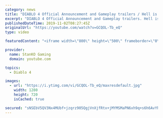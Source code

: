 ```yaml
---
category: news
title: "DIABLO 4 Official Announcement and Gameplay trailers / Hell is Coming"
excerpt: "DIABLO 4 Official Announcement and Gameplay trailers. Hell is Coming my friends. For more game videos and trailers hit that like button, comment,share and ..."
publishedDateTime: 2019-11-02T08:27:45Z
originalUrl: "https://youtube.com/watch?v=GCQOL-Tb_eQ"
type: video

featuredContent: "<iframe width=\"800\" height=\"500\" frameborder=\"0\" src=\"https://www.youtube.com/embed/GCQOL-Tb_eQ\" allow=\"accelerometer; autoplay; encrypted-media; gyroscope; picture-in-picture\" allowfullscreen></iframe>"

provider:
  name: StanKO Gaming
  domain: youtube.com

topics:
  - Diablo 4

images:
  - url: "https://i.ytimg.com/vi/GCQOL-Tb_eQ/maxresdefault.jpg"
    width: 1280
    height: 720
    isCached: true

secured: "sNSEbV5QV3Nx4MUbf+jzqrz905QgjVnXjfRtx+jMYMSMaPN6xh9q+s6h6AvYhQEfqg1GL4OOlu6y9qLfYuELh6ZbFz+wojYKKHkgzUe3XnXhh6kOotzSVb7h42iRix1SiOtL9ZfLJqnLQfqH3asOnPzJ1grbZisbOPuys0ExrdQwIAvaSnP5KNoIs8DJXpGC3JY2G0TlE1JB1TuPFf/4IH+wcmjxJsFWfM1Mk4iAYc7T4TewLmNUoezRYBpb4xZRJxp92Jny/TFdwL4v8sa2NzejC8bNX77k7H5oLRqGt0kV1ABZKOiHTjWDYukA+qbbz2FZlmhoQWcHgQU5WY4grrkvdTlWFi/pt+x/UGUiH9ErrDNLt4OUtcoLWD7w2JDnhuLxN+FxoDABze33RniuUrPtAJoCakLskE5/odxLY3PNfMlF5apljDJOXK09ZpYV;aHHZ4TP5a9CYCDVkjZTUPw=="
---
```


